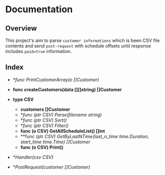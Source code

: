 # Documentation

## Overview

This project's aim to parse `customer informations` which is been CSV file contents and send `post-request` with schedule offsets until response includes `paid=true` information.

## Index

- **func PrintCustomerArray(o []*Customer)**

- **func createCustomers(data [][]string) []Customer**

- **type CSV**
  
  - **customers []Customer**   
  - **func (ptr *CSV) Parse(filename string)**
  - **func (ptr *CSV) Sort()**
  - **func (ptr *CSV) Filter()**
  - **func (o CSV) GetAllScheduleList() []int**
  - **func (ptr *CSV) GetByLastNTime(last_n_time time.Duration, start_time time.Time) []*Customer**
  - **func (o CSV) Print()**

- **Handler(csv *CSV)**

- **PostRequest(customer []*Customer)**
  
